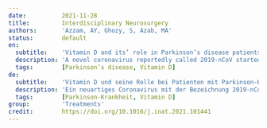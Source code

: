 ```yaml
---
date:          2021-11-28
title:         Interdisciplinary Neurosurgery
authors:       'Azzam, AY, Ghozy, S, Azab, MA'
status:        default
en:
  subtitle:    'Vitamin D and its’ role in Parkinson’s disease patients with SARS-CoV-2 infection. A review article'
  description: 'A novel coronavirus reportedly called 2019-nCoV started to spread around the world at the end of 2019. Severe acute respiratory syndrome coronavirus 2 (SARS-CoV-2) was later renamed after links with SARS were observed. Multiple studies have reported possible connections between the COVID-19 virus and neurodegenerative diseases, including Parkinson’s disease. Theories support that vitamin D deficiency plays a part in the pathogenicity of Parkinson’s disease or the credibility of the associated dopamine system. Administration of vitamin D3 was shown to significantly enhance the motor and non-motor manifestations of Parkinson’s disease and enhance the quality of life. Also, multiple recent reviews have shown specific ways in which vitamin D reduces the risk of pathogenic infections. Recent studies supported the potential role of vitamin D in reducing the risk of COVID-19 infections and mortality. On the immunological level, immune response regulation remains one of the well-recognized actions of vitamin D. Vitamin D deficiency has been linked to complications in patients with SARS-CoV-2 infection and Parkinson’s disease. Whereas more studies are required, Vitamin D supplementation with a moderate and well-calculated dosage of vitamin D3 in patients with Parkinson’s disease can help minimize the risk and burden of COVID-19 complications.'
  tags:        [Parkinson’s disease, Vitamin D]
de:
  subtitle:    'Vitamin D und seine Rolle bei Patienten mit Parkinson-Krankheit und SARS-CoV-2-Infektion. Ein Übersichtsartikel'
  description: 'Ein neuartiges Coronavirus mit der Bezeichnung 2019-nCoV begann sich Ende 2019 weltweit zu verbreiten. Das Coronavirus 2 des Schweren Akuten Respiratorischen Syndroms (SARS-CoV-2) wurde später umbenannt, nachdem Verbindungen zu SARS festgestellt worden waren. Mehrere Studien haben über mögliche Verbindungen zwischen dem COVID-19-Virus und neurodegenerativen Erkrankungen, einschließlich der Parkinson-Krankheit, berichtet. Theorien sprechen dafür, dass ein Vitamin-D-Mangel eine Rolle bei der Pathogenität der Parkinson-Krankheit oder der Glaubwürdigkeit des damit verbundenen Dopaminsystems spielt. Es wurde nachgewiesen, dass die Verabreichung von Vitamin D3 die motorischen und nicht-motorischen Manifestationen der Parkinson-Krankheit deutlich verbessert und die Lebensqualität erhöht. Außerdem haben mehrere neuere Untersuchungen gezeigt, dass Vitamin D das Risiko pathogener Infektionen verringert. Jüngste Studien belegen die potenzielle Rolle von Vitamin D bei der Verringerung des Risikos von COVID-19-Infektionen und der Sterblichkeit. Auf immunologischer Ebene ist die Regulierung der Immunantwort nach wie vor eine der anerkannten Wirkungen von Vitamin D. Ein Vitamin-D-Mangel wurde mit Komplikationen bei Patienten mit SARS-CoV-2-Infektion und der Parkinsonschen Krankheit in Verbindung gebracht. Während weitere Studien erforderlich sind, kann eine Vitamin-D-Supplementierung mit einer moderaten und gut berechneten Dosierung von Vitamin D3 bei Patienten mit Parkinson-Krankheit dazu beitragen, das Risiko und die Belastung durch COVID-19-Komplikationen zu minimieren.' 
  tags:        [Parkinson-Krankheit, Vitamin D]
group:         'Treatments'
credit:        https://doi.org/10.1016/j.inat.2021.101441
---
```

